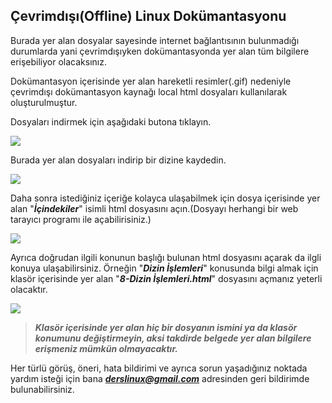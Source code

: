
﻿Çevrimdışı(Offline) Linux Dokümantasyonu
-
Burada yer alan dosyalar sayesinde internet bağlantısının bulunmadığı durumlarda yani çevrimdışıyken dokümantasyonda yer alan tüm bilgilere erişebiliyor olacaksınız.

Dokümantasyon içerisinde yer alan hareketli resimler(.gif) nedeniyle çevrimdışı dokümantasyon kaynağı local html dosyaları kullanılarak oluşturulmuştur. 

Dosyaları indirmek için aşağıdaki butona tıklayın.

<a href="https://mega.nz/#F!Ag5wha7C!pgvAL3jwWpgRBSNs2M8uUQ" target="_blank">
<img src="https://raw.githubusercontent.com/taylanbildik/Linux_Dersleri/master/img/Ana%20Sayfa/button.png">
</a>

Burada yer alan dosyaları indirip bir dizine kaydedin.

<p>
  <img src="https://raw.githubusercontent.com/taylanbildik/Linux_Dersleri/master/img/Ana%20Sayfa/1.png">
</p>

Daha sonra istediğiniz içeriğe kolayca ulaşabilmek için dosya içerisinde yer alan "***İçindekiler***" isimli html dosyasını açın.(Dosyayı herhangi bir web tarayıcı programı ile açabilirisiniz.)
<p>
  <img src="https://raw.githubusercontent.com/taylanbildik/Linux_Dersleri/master/img/Ana%20Sayfa/local.gif">
</p>

Ayrıca doğrudan ilgili konunun başlığı bulunan html dosyasını açarak da ilgli konuya ulaşabilirsiniz. 
Örneğin "***Dizin İşlemleri***" konusunda bilgi almak için klasör içerisinde yer alan "***8-Dizin İşlemleri.html***" dosyasını açmanız yeterli olacaktır.
<p>
  <img src="https://raw.githubusercontent.com/taylanbildik/Linux_Dersleri/master/img/Ana%20Sayfa/2.png">
</p>

> ***Klasör içerisinde yer alan hiç bir dosyanın ismini ya da klasör konumunu değiştirmeyin, aksi takdirde belgede yer alan bilgilere erişmeniz mümkün olmayacaktır.***

Her türlü görüş, öneri, hata bildirimi ve ayrıca sorun yaşadığınız noktada yardım isteği için bana ***derslinux@gmail.com*** adresinden geri bildirimde bulunabilirsiniz.
